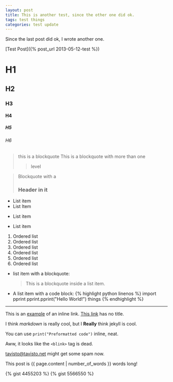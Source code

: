 ```yaml
---
layout: post
title: This is another test, since the other one did ok.
tags: test things
categories: test update
---
```


Since the last post did ok, I wrote another one.

[Test Post]({% post_url 2013-05-12-test %})

# H1
## H2
### H3
#### H4
##### H5
###### H6

> this is a
> blockquote
> This is a blockquote with more than one
> > level

> Blockquote with a
> ### Header in it


* List item
* List Item
+ List item
- List item

1. Ordered list
2. Ordered list
3. Ordered list
4. Ordered list
4. Ordered list
4. Ordered list

* list item with a blockquote:
    > This is a blockquote
    > inside a list item.

* A list item with a code block:
   {% highlight python linenos %}
   import pprint
   pprint.pprint("Hello World!")
   things
   {% endhighlight %}

***

This is an [example](http://tavisto.net "Tavisto") of an inline link.
[This link](http://Tavisto.net) has no title.


I think *markdown* is really cool,
but I **Really** think jekyll is cool.

You can use `print("Preformatted code")` inline, neat.

Aww, it looks like the `<blink>` tag is dead.

<tavisto@tavisto.net> might get some spam now.

This post is {{ page.content | number_of_words }} words long!

{% gist 4455203 %}
{% gist 5566550 %}
